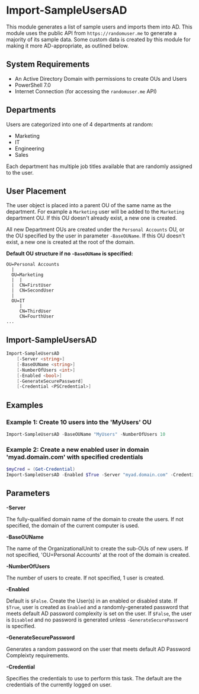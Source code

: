 # Import-SampleUsersAD
This module generates a list of sample users and imports them into AD.  This module uses the public API from `https://randomuser.me` to generate a majority of its sample data.  Some custom data is created by this module for making it more AD-appropriate, as outlined below.

## System Requirements
* An Active Directory Domain with permissions to create OUs and Users
* PowerShell 7.0
* Internet Connection (for accessing the `randomuser.me` API)

## Departments

Users are categorized into one of 4 departments at random:

* Marketing
* IT 
* Engineering
* Sales

Each department has multiple job titles available that are randomly assigned to the user. 

## User Placement

The user object is placed into a parent OU of the same name as the department.  For example a `Marketing` user will be added to the `Marketing` department OU.  If this OU doesn't already exist, a new one is created.

All new Department OUs are created under the `Personal Accounts` OU, or the OU specified by the user in parameter `-BaseOUName`. If this OU doesn't exist, a new one is created at the root of the domain.

**Default OU structure if no `-BaseOUName` is specified:**
```text
OU=Personal Accounts
  |
  OU=Marketing
  |  |
  |  CN=FirstUser
  |  CN=SecondUser
  |  
  OU=IT
     |
     CN=ThirdUser
     CN=FourthUser
...
```

## Import-SampleUsersAD

```powershell
Import-SampleUsersAD
    [-Server <string>]
    [-BaseOUName <string>]
    [-NumberOfUsers <int>]
    [-Enabled <bool>]
    [-GenerateSecurePassword]
    [-Credential <PSCredential>]
```

## Examples

### Example 1: Create 10 users into the 'MyUsers' OU

```powershell
Import-SampleUsersAD -BaseOUName "MyUsers" -NumberOfUsers 10
```

### Example 2: Create a new enabled user in domain 'myad.domain.com' with specified credentials
```powershell
$myCred = (Get-Credential)
Import-SampleUsersAD -Enabled $True -Server "myad.domain.com" -Credential $myCred
```

## Parameters

**-Server** 

The fully-qualified domain name of the domain to create the users.  If not specified, the domain of the current computer is used.

**-BaseOUName**

The name of the OrganizationalUnit to create the sub-OUs of new users. If not specified, 'OU=Personal Accounts' at the root of the domain is created.

**-NumberOfUsers**

The number of users to create.  If not specified, 1 user is created.

**-Enabled**

Default is `$False`.  Create the User(s) in an enabled or disabled state.  If `$True`, user is created as `Enabled` and a randomly-generated password that meets default AD password complexity is set on the user.  If `$False`, the user is `Disabled` and no password is generated unless `-GenerateSecurePassword` is specified.  

**-GenerateSecurePassword**

Generates a random password on the user that meets default AD Password Compleixty requirements.

**-Credential**

Specifies the credentials to use to perform this task.  The default are the credentials of the currently logged on user.  